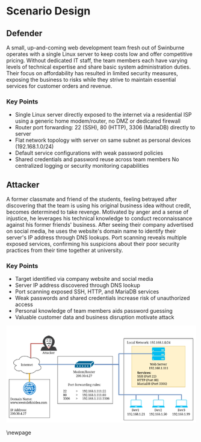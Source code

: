 # Scenario Design

## Defender

A small, up-and-coming web development team fresh out of Swinburne operates with a single Linux server to keep costs low and offer competitive pricing. Without dedicated IT staff, the team members each have varying levels of technical expertise and share basic system administration duties. Their focus on affordability has resulted in limited security measures, exposing the business to risks while they strive to maintain essential services for customer orders and revenue.


### Key Points

- Single Linux server directly exposed to the internet via a residential ISP using a generic home modem/router, no DMZ or dedicated firewall
- Router port forwarding: 22 (SSH), 80 (HTTP), 3306 (MariaDB) directly to server
- Flat network topology with server on same subnet as personal devices (192.168.1.0/24)
- Default service configurations with weak password policies
- Shared credentials and password reuse across team members
No centralized logging or security monitoring capabilities

## Attacker
A former classmate and friend of the students, feeling betrayed after discovering that the team is using his original business idea without credit, becomes determined to take revenge. Motivated by anger and a sense of injustice, he leverages his technical knowledge to conduct reconnaissance against his former friends' business. After seeing their company advertised on social media, he uses the website's domain name to identify their server's IP address through DNS lookups. Port scanning reveals multiple exposed services, confirming his suspicions about their poor security practices from their time together at university.

### Key Points

- Target identified via company website and social media
- Server IP address discovered through DNS lookup
- Port scanning exposed SSH, HTTP, and MariaDB services
- Weak passwords and shared credentials increase risk of unauthorized access
- Personal knowledge of team members aids password guessing
- Valuable customer data and business disruption motivate attack

![Visual representation of scenario](images/scenario-diagram.png)






\newpage